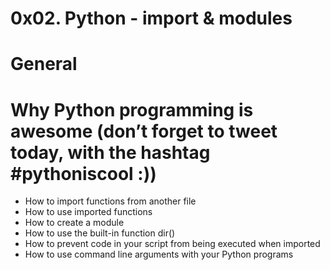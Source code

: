 # 0x02. Python - import & modules

# General

# Why Python programming is awesome (don’t forget to tweet today, with the hashtag #pythoniscool :))

* How to import functions from another file
* How to use imported functions
* How to create a module
* How to use the built-in function dir()
* How to prevent code in your script from being executed when imported
* How to use command line arguments with your Python programs
